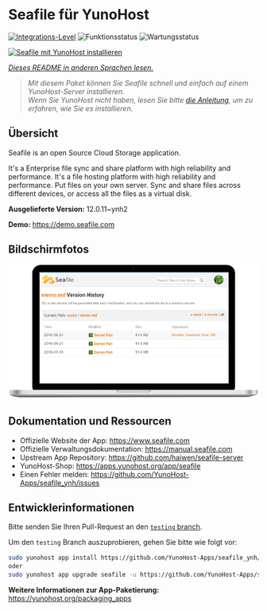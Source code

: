 <!--
N.B.: Diese README wurde automatisch von <https://github.com/YunoHost/apps/tree/master/tools/readme_generator> generiert.
Sie darf NICHT von Hand bearbeitet werden.
-->

# Seafile für YunoHost

[![Integrations-Level](https://apps.yunohost.org/badge/integration/seafile)](https://ci-apps.yunohost.org/ci/apps/seafile/)
![Funktionsstatus](https://apps.yunohost.org/badge/state/seafile)
![Wartungsstatus](https://apps.yunohost.org/badge/maintained/seafile)

[![Seafile mit YunoHost installieren](https://install-app.yunohost.org/install-with-yunohost.svg)](https://install-app.yunohost.org/?app=seafile)

*[Dieses README in anderen Sprachen lesen.](./ALL_README.md)*

> *Mit diesem Paket können Sie Seafile schnell und einfach auf einem YunoHost-Server installieren.*  
> *Wenn Sie YunoHost nicht haben, lesen Sie bitte [die Anleitung](https://yunohost.org/install), um zu erfahren, wie Sie es installieren.*

## Übersicht

Seafile is an open Source Cloud Storage application.

It's a Enterprise file sync and share platform with high reliability and performance. It's a file hosting platform with high reliability and performance. Put files on your own server. Sync and share files across different devices, or access all the files as a virtual disk.


**Ausgelieferte Version:** 12.0.11~ynh2

**Demo:** <https://demo.seafile.com>

## Bildschirmfotos

![Bildschirmfotos von Seafile](./doc/screenshots/screenshot.png)

## Dokumentation und Ressourcen

- Offizielle Website der App: <https://www.seafile.com>
- Offizielle Verwaltungsdokumentation: <https://manual.seafile.com>
- Upstream App Repository: <https://github.com/haiwen/seafile-server>
- YunoHost-Shop: <https://apps.yunohost.org/app/seafile>
- Einen Fehler melden: <https://github.com/YunoHost-Apps/seafile_ynh/issues>

## Entwicklerinformationen

Bitte senden Sie Ihren Pull-Request an den [`testing` branch](https://github.com/YunoHost-Apps/seafile_ynh/tree/testing).

Um den `testing` Branch auszuprobieren, gehen Sie bitte wie folgt vor:

```bash
sudo yunohost app install https://github.com/YunoHost-Apps/seafile_ynh/tree/testing --debug
oder
sudo yunohost app upgrade seafile -u https://github.com/YunoHost-Apps/seafile_ynh/tree/testing --debug
```

**Weitere Informationen zur App-Paketierung:** <https://yunohost.org/packaging_apps>
